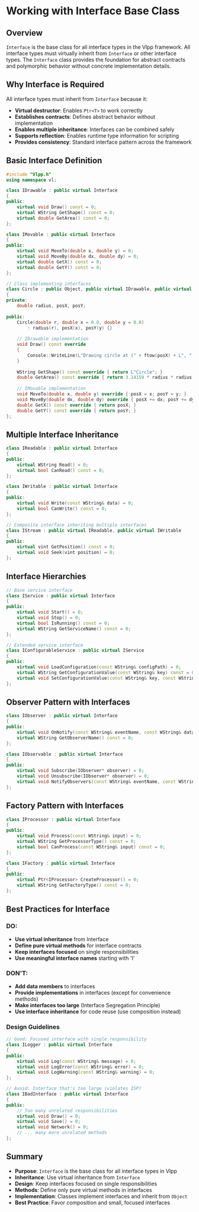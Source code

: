 # Working with Interface Base Class

## Overview

`Interface` is the base class for all interface types in the Vlpp framework. All interface types must virtually inherit from `Interface` or other interface types. The `Interface` class provides the foundation for abstract contracts and polymorphic behavior without concrete implementation details.

## Why Interface is Required

All interface types must inherit from `Interface` because it:
- **Virtual destructor**: Enables `Ptr<T>` to work correctly
- **Establishes contracts**: Defines abstract behavior without implementation
- **Enables multiple inheritance**: Interfaces can be combined safely
- **Supports reflection**: Enables runtime type information for scripting
- **Provides consistency**: Standard interface pattern across the framework

## Basic Interface Definition

```cpp
#include "Vlpp.h"
using namespace vl;

class IDrawable : public virtual Interface
{
public:
    virtual void Draw() const = 0;
    virtual WString GetShape() const = 0;
    virtual double GetArea() const = 0;
};

class IMovable : public virtual Interface
{
public:
    virtual void MoveTo(double x, double y) = 0;
    virtual void MoveBy(double dx, double dy) = 0;
    virtual double GetX() const = 0;
    virtual double GetY() const = 0;
};

// Class implementing interfaces
class Circle : public Object, public virtual IDrawable, public virtual IMovable
{
private:
    double radius, posX, posY;
    
public:
    Circle(double r, double x = 0.0, double y = 0.0)
        : radius(r), posX(x), posY(y) {}
    
    // IDrawable implementation
    void Draw() const override
    {
        Console::WriteLine(L"Drawing circle at (" + ftow(posX) + L", " + ftow(posY) + L")");
    }
    
    WString GetShape() const override { return L"Circle"; }
    double GetArea() const override { return 3.14159 * radius * radius; }
    
    // IMovable implementation
    void MoveTo(double x, double y) override { posX = x; posY = y; }
    void MoveBy(double dx, double dy) override { posX += dx; posY += dy; }
    double GetX() const override { return posX; }
    double GetY() const override { return posY; }
};
```

## Multiple Interface Inheritance

```cpp
class IReadable : public virtual Interface
{
public:
    virtual WString Read() = 0;
    virtual bool CanRead() const = 0;
};

class IWritable : public virtual Interface
{
public:
    virtual void Write(const WString& data) = 0;
    virtual bool CanWrite() const = 0;
};

// Composite interface inheriting multiple interfaces
class IStream : public virtual IReadable, public virtual IWritable
{
public:
    virtual vint GetPosition() const = 0;
    virtual void Seek(vint position) = 0;
};
```

## Interface Hierarchies

```cpp
// Base service interface
class IService : public virtual Interface
{
public:
    virtual void Start() = 0;
    virtual void Stop() = 0;
    virtual bool IsRunning() const = 0;
    virtual WString GetServiceName() const = 0;
};

// Extended service interface
class IConfigurableService : public virtual IService
{
public:
    virtual void LoadConfiguration(const WString& configPath) = 0;
    virtual WString GetConfigurationValue(const WString& key) const = 0;
    virtual void SetConfigurationValue(const WString& key, const WString& value) = 0;
};
```

## Observer Pattern with Interfaces

```cpp
class IObserver : public virtual Interface
{
public:
    virtual void OnNotify(const WString& eventName, const WString& data) = 0;
    virtual WString GetObserverName() const = 0;
};

class IObservable : public virtual Interface
{
public:
    virtual void Subscribe(IObserver* observer) = 0;
    virtual void Unsubscribe(IObserver* observer) = 0;
    virtual void NotifyObservers(const WString& eventName, const WString& data) = 0;
};
```

## Factory Pattern with Interfaces

```cpp
class IProcessor : public virtual Interface
{
public:
    virtual void Process(const WString& input) = 0;
    virtual WString GetProcessorType() const = 0;
    virtual bool CanProcess(const WString& input) const = 0;
};

class IFactory : public virtual Interface
{
public:
    virtual Ptr<IProcessor> CreateProcessor() = 0;
    virtual WString GetFactoryType() const = 0;
};
```

## Best Practices for Interface

### DO:
- **Use virtual inheritance** from Interface
- **Define pure virtual methods** for interface contracts
- **Keep interfaces focused** on single responsibilities
- **Use meaningful interface names** starting with 'I'

### DON'T:
- **Add data members** to interfaces
- **Provide implementations** in interfaces (except for convenience methods)
- **Make interfaces too large** (Interface Segregation Principle)
- **Use interface inheritance** for code reuse (use composition instead)

### Design Guidelines
```cpp
// Good: Focused interface with single responsibility
class ILogger : public virtual Interface
{
public:
    virtual void Log(const WString& message) = 0;
    virtual void LogError(const WString& error) = 0;
    virtual void LogWarning(const WString& warning) = 0;
};

// Avoid: Interface that's too large (violates ISP)
class IBadInterface : public virtual Interface
{
public:
    // Too many unrelated responsibilities
    virtual void Draw() = 0;
    virtual void Save() = 0;
    virtual void Network() = 0;
    // ... many more unrelated methods
};
```

## Summary

- **Purpose**: `Interface` is the base class for all interface types in Vlpp
- **Inheritance**: Use virtual inheritance from `Interface`
- **Design**: Keep interfaces focused on single responsibilities
- **Methods**: Define only pure virtual methods in interfaces
- **Implementation**: Classes implement interfaces and inherit from `Object`
- **Best Practice**: Favor composition and small, focused interfaces